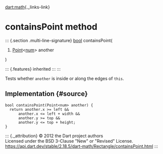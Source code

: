 [dart:math](../../dart-math/dart-math-library){._links-link}

containsPoint method
====================

::: {.section .multi-line-signature}
[bool](../../dart-core/bool-class) containsPoint(

1.  [Point](../point-class)\<[num](../../dart-core/num-class)\> another

)

::: {.features}
inherited
:::
:::

Tests whether `another` is inside or along the edges of `this`.

Implementation {#source}
--------------

``` {.language-dart data-language="dart"}
bool containsPoint(Point<num> another) {
  return another.x >= left &&
      another.x <= left + width &&
      another.y >= top &&
      another.y <= top + height;
}
```

::: {._attribution}
© 2012 the Dart project authors\
Licensed under the BSD 3-Clause \"New\" or \"Revised\" License.\
<https://api.dart.dev/stable/2.18.5/dart-math/Rectangle/containsPoint.html>
:::

